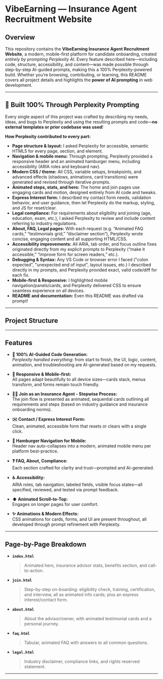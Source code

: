# VibeEarning — Insurance Agent Recruitment Website

## Overview

This repository contains the **VibeEarning Insurance Agent Recruitment Website**, a modern, mobile-first platform for candidate onboarding, created *entirely by prompting Perplexity AI*. Every feature described here—including code, structure, accessibility, and content—was made possible through step-by-step AI-guided prompts, making this a 100% Perplexity-powered build. Whether you’re browsing, contributing, or learning, this README covers all project details and highlights the **power of AI prompting** in web development.

---

## 🚀 Built 100% Through Perplexity Prompting

Every single aspect of this project was crafted by describing my needs, ideas, and bugs to Perplexity and using the resulting prompts and code—**no external templates or prior codebase was used**!

**How Perplexity contributed to every part:**

- **Page structure & layout:** I asked Perplexity for accessible, semantic HTML5 for every page, section, and element.
- **Navigation & mobile menu:** Through prompting, Perplexity provided a responsive header and an animated hamburger menu, including accessibility (ARIA roles and keyboard nav).
- **Modern CSS / theme:** All CSS, variable setups, breakpoints, and advanced effects (shadows, animations, card transitions) were generated and revised through iterative prompts.
- **Animated steps, stats, and hero:** The home and join pages use engaging cards and motion, designed entirely from AI code and tweaks.
- **Express Interest form:** I described my contact form needs, validation behavior, and user guidance, then let Perplexity do the markup, styling, and JS for reset/clear.
- **Legal compliance:** For requirements about eligibility and joining (age, education, exam, etc.), I asked Perplexity to review and include content referring to industry regulations.
- **About, FAQ, Legal pages:** With each request (e.g. “Animated FAQ cards,” “testimonials grid,” “disclaimer section”), Perplexity wrote concise, engaging content and all supporting HTML/CSS.
- **Accessibility improvements:** All ARIA, tab order, and focus outline fixes originated directly from my explicit prompts to Perplexity (“make it accessible,” “improve form for screen readers,” etc.).
- **Debugging & Syntax:** Any VS Code or browser error I faced ("colon expected", "unexpected end of input", layout issues, etc.) I described directly in my prompts, and Perplexity provided exact, valid code/diff for each fix.
- **Mobile-first & Responsive:** I highlighted mobile navigation/panels/cards, and Perplexity delivered CSS to ensure seamless experience on all devices. 
- **README and documentation:** Even this README was drafted via prompt! 

---

## Project Structure


---

## Features

- **🎨 100% AI-Guided Code Generation:**  
  *Perplexity handled everything*: from start to finish, the UI, logic, content, animation, and troubleshooting are AI-generated based on my requests.

- **📱 Responsive & Mobile-first:**  
  All pages adapt beautifully to all device sizes—cards stack, menus transform, and forms remain touch friendly.

- **👨‍💼 Join as an Insurance Agent - Stepwise Process:**  
  The join flow is presented as animated, sequential cards outlining all requirements and steps (based on industry guidance and insurance onboarding norms).

- **✉️ Contact / Express Interest Form:**  
  Clean, animated, accessible form that resets or clears with a single click.

- **🚀 Hamburger Navigation for Mobile:**  
  Header nav auto-collapses into a modern, animated mobile menu per platform best-practice.

- **❓ FAQ, About, Compliance:**  
  Each section crafted for clarity and trust—prompted and AI-generated.

- **♿️ Accessibility:**  
  ARIA roles, tab navigation, labeled fields, visible focus states—all specified, reviewed, and tested via prompt feedback.

- **⬆️ Animated Scroll-to-Top:**  
  Engages on longer pages for user comfort.

- **✨ Animations & Modern Effects:**  
  CSS animations for cards, forms, and UI are present throughout, all developed through prompt refinement with Perplexity.

---

## Page-by-Page Breakdown

- **`index.html`**  
  > Animated hero, insurance advisor stats, benefits section, and call-to-action.

- **`join.html`**  
  > Step-by-step on-boarding: eligibility check, training, certification, and interview, all as animated info cards; plus an express interest/contact form.

- **`about.html`**  
  > About the advisor/owner, with animated testimonial cards and a personal journey.

- **`faq.html`**  
  > Tabular, animated FAQ with answers to all common questions.

- **`legal.html`**  
  > Industry disclaimer, compliance links, and rights reserved statement.

---



